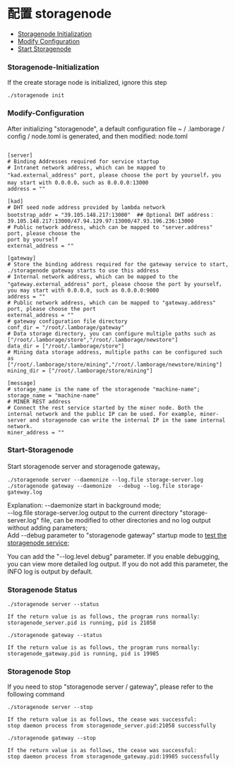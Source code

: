 # 配置 storagenode 
* [Storagenode Initialization](#Storagenode-Initialization)
* [Modify Configuration](#Modify-Configuration)
* [Start Storagenode](#Start-Storagenode)


### Storagenode-Initialization

If the create storage node is initialized, ignore this step

```
./storagenode init 
```

### Modify-Configuration
After initializing "storagenode", a default configuration file ~ / .lamborage / config / node.toml is generated, and then modified: node.toml


```

[server]
# Binding Addresses required for service startup
# Intranet network address, which can be mapped to "kad.external_address" port, please choose the port by yourself，you may start with 0.0.0.0，such as 0.0.0.0:13000
address = ""  

[kad]
# DHT seed node address provided by lambda network
bootstrap_addr = "39.105.148.217:13000"  ## Optional DHT address：39.105.148.217:13000/47.94.129.97:13000/47.93.196.236:13000
# Public network address, which can be mapped to "server.address" port, please choose the 
port by yourself
external_address = ""

[gateway]
# Store the binding address required for the gateway service to start, ./storagenode gateway starts to use this address
# Internal network address, which can be mapped to the "gateway.external_address" port, please choose the port by yourself，you may start with 0.0.0.0, such as 0.0.0.0:9000
address = ""
# Public network address, which can be mapped to "gateway.address" port, please choose the port
external_address = "" 
# gateway configuration file directory
conf_dir = "/root/.lamborage/gateway"
# Data storage directory, you can configure multiple paths such as ["/root/.lamborage/store","/root/.lamborage/newstore"]
data_dir = ["/root/.lamborage/store"]
# Mining data storage address, multiple paths can be configured such as ["/root/.lamborage/store/mining","/root/.lamborage/newstore/mining"]
mining_dir = ["/root/.lamborage/store/mining"]

[message]
# storage_name is the name of the storagenode "machine-name";
storage_name = "machine-name" 
# MINER REST address
# Connect the rest service started by the miner node. Both the internal network and the public IP can be used. For example, miner-server and storagenode can write the internal IP in the same internal network.
miner_address = "" 
```

### Start-Storagenode

Start storagenode server and storagenode gateway。
```
./storagenode server --daemonize --log.file storage-server.log
./storagenode gateway --daemonize  --debug --log.file storage-gateway.log
```
  
Explanation:
--daemonize start in background mode;  
--log.file storage-server.log output to the current directory "storage-server.log" file, can be modified to other directories and no log output without adding parameters;    
Add --debug parameter to "storagenode gateway" startup mode to [test the storagenode service](./Testnet0.4.0-Miner-guide-en.md#3Storagenode-Connection-Test);    

You can add the "--log.level debug" parameter. If you enable debugging, you can view more detailed log output. If you do not add this parameter, the INFO log is output by default. 


### Storagenode Status
```
./storagenode server --status
```
```
If the return value is as follows, the program runs normally:
storagenode_server.pid is running, pid is 21058
```
```
./storagenode gateway --status
```
```
If the return value is as follows, the program runs normally:
storagenode_gateway.pid is running, pid is 19985
```


### Storagenode Stop
If you need to stop "storagenode server / gateway", please refer to the following command


```
./storagenode server --stop
```
```
If the return value is as follows, the cease was successful:
stop daemon process from storagenode_server.pid:21058 successfully
```
```
./storagenode gateway --stop
```
```
If the return value is as follows, the cease was successful:
stop daemon process from storagenode_gateway.pid:19985 successfully
```


